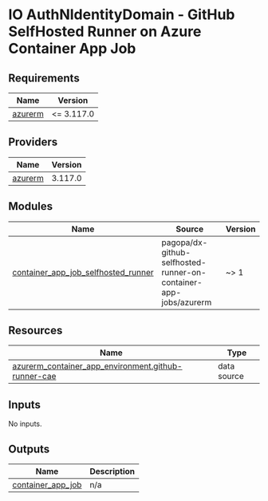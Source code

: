 # IO AuthNIdentityDomain - GitHub SelfHosted Runner on Azure Container App Job

<!-- markdownlint-disable -->
<!-- BEGIN_TF_DOCS -->
## Requirements

| Name | Version |
|------|---------|
| <a name="requirement_azurerm"></a> [azurerm](#requirement\_azurerm) | <= 3.117.0 |

## Providers

| Name | Version |
|------|---------|
| <a name="provider_azurerm"></a> [azurerm](#provider\_azurerm) | 3.117.0 |

## Modules

| Name | Source | Version |
|------|--------|---------|
| <a name="module_container_app_job_selfhosted_runner"></a> [container\_app\_job\_selfhosted\_runner](#module\_container\_app\_job\_selfhosted\_runner) | pagopa/dx-github-selfhosted-runner-on-container-app-jobs/azurerm | ~> 1 |

## Resources

| Name | Type |
|------|------|
| [azurerm_container_app_environment.github-runner-cae](https://registry.terraform.io/providers/hashicorp/azurerm/latest/docs/data-sources/container_app_environment) | data source |

## Inputs

No inputs.

## Outputs

| Name | Description |
|------|-------------|
| <a name="output_container_app_job"></a> [container\_app\_job](#output\_container\_app\_job) | n/a |
<!-- END_TF_DOCS -->
